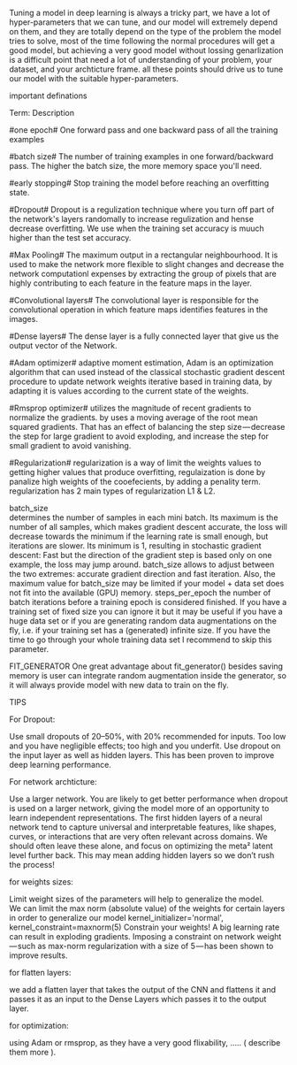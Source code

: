 Tuning a model in deep learning is always a tricky part, we have a lot of hyper-parameters that we can tune, and our model will extremely depend on them, and they are totally depend on the type of the problem the model tries to solve, most of the time following the normal procedures will get a good model, but achieving a very good model without lossing genarlization is a difficult point that need a lot of understanding of your problem, your dataset, and your archticture frame. all these points should drive us to tune our model with the suitable hyper-parameters.

important definations


Term:						Description

#one epoch# 				One forward pass and one backward pass of all the training examples

#batch size#				The number of training examples in one forward/backward pass. The higher the batch size, the more memory space you'll need.

#early stopping#			Stop training the model before reaching an overfitting state.

#Dropout#					Dropout is a regulization technique where you turn off part of the network's layers randomally to increase regulization and hense decrease overfitting. 
							We use when the training set accuracy is muuch higher than the test set accuracy.

#Max Pooling#	  			The maximum output in a rectangular neighbourhood. It is used to make the network more flexible to slight changes and decrease the network computationl expenses
							by extracting the group of pixels that are highly contributing to each feature in the feature maps in the layer.

#Convolutional layers#  	The convolutional layer is responsible for the convolutional operation in which feature maps identifies features in the images. 

#Dense layers#	 			The dense layer is a fully connected layer that give us the output vector of the Network.

#Adam optimizer#			adaptive moment estimation, Adam is an optimization algorithm that can used instead of the classical stochastic gradient descent procedure to update network 								weights iterative based in training data, by adapting it is values according to the current state of the weights.

#Rmsprop optimizer#			utilizes the magnitude of recent gradients to normalize the gradients. by uses a moving average of the root mean squared gradients. That has an effect of 									balancing the step size — decrease the step for large gradient to avoid exploding, and increase the step for small gradient to avoid vanishing.

#Regularization#			regularization is a way of limit the weights values to getting higher values that produce overfitting, regulaization is done by panalize high weights of the 								cooefecients, by adding a penality term.
							regularization has 2 main types of regularization L1 & L2.


batch_size					
					 		determines the number of samples in each mini batch. Its maximum is the number of all samples, which makes gradient descent accurate, the loss will decrease towards the minimum if the learning rate is small enough, but iterations are slower. Its minimum is 1, resulting in stochastic gradient descent: Fast but the direction of the gradient step is based only on one example, the loss may jump around. batch_size allows to adjust between the two extremes: accurate gradient direction and fast iteration. Also, the maximum value for batch_size may be limited if your model + data set does not fit into the available (GPU) memory.
steps_per_epoch 
							the number of batch iterations before a training epoch is considered finished. If you have a training set of fixed size you can ignore it but it may be useful if you have a huge data set or if you are generating random data augmentations on the fly, i.e. if your training set has a (generated) infinite size. If you have the time to go through your whole training data set I recommend to skip this parameter.


FIT_GENERATOR
One great advantage about fit_generator() besides saving memory is user can integrate random augmentation inside the generator, so it will always provide model with new data to train on the fly.

TIPS

For Dropout:

Use small dropouts of 20–50%, with 20% recommended for inputs. Too low and you have negligible effects; too high and you underfit.
Use dropout on the input layer as well as hidden layers. This has been proven to improve deep learning performance.


For network archticture:

Use a larger network. You are likely to get better performance when dropout is used on a larger network, giving the model more of an opportunity to learn independent representations.
The first hidden layers of a neural network tend to capture universal and interpretable features, like shapes, curves, or interactions that are very often relevant across domains. We should often leave these alone, and focus on optimizing the meta² latent level further back. This may mean adding hidden layers so we don’t rush the process!

for weights sizes:

Limit weight sizes of the parameters will help to generalize the model.	 	
We can limit the max norm (absolute value) of the weights for certain layers in order to generalize our model
	kernel_initializer='normal', kernel_constraint=maxnorm(5)
Constrain your weights! A big learning rate can result in exploding gradients. Imposing a constraint on network weight — such as max-norm regularization with a size of 5 — has been shown to improve results.

for flatten layers:

we add a flatten layer that takes the output of the CNN and flattens it and passes it as an input to the Dense Layers which passes it to the output layer. 

for optimization:

using Adam or rmsprop, as they have a very good flixability, ..... ( describe them more ).
